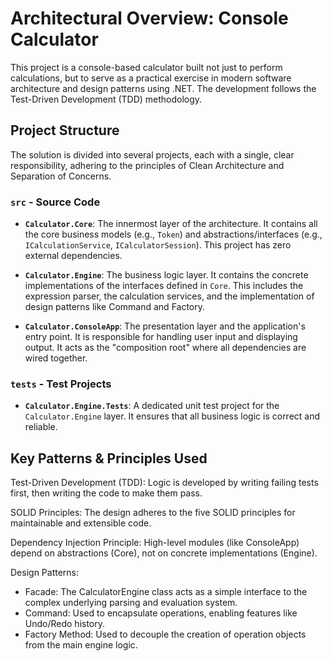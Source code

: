 # Architectural Overview: Console Calculator

This project is a console-based calculator built not just to perform calculations, but to serve as a practical exercise in modern software architecture and design patterns using .NET. The development follows the Test-Driven Development (TDD) methodology.

## Project Structure

The solution is divided into several projects, each with a single, clear responsibility, adhering to the principles of Clean Architecture and Separation of Concerns.

### `src` - Source Code

*   **`Calculator.Core`**: The innermost layer of the architecture. It contains all the core business models (e.g., `Token`) and abstractions/interfaces (e.g., `ICalculationService`, `ICalculatorSession`). This project has zero external dependencies.

*   **`Calculator.Engine`**: The business logic layer. It contains the concrete implementations of the interfaces defined in `Core`. This includes the expression parser, the calculation services, and the implementation of design patterns like Command and Factory.

*   **`Calculator.ConsoleApp`**: The presentation layer and the application's entry point. It is responsible for handling user input and displaying output. It acts as the "composition root" where all dependencies are wired together.

### `tests` - Test Projects

*   **`Calculator.Engine.Tests`**: A dedicated unit test project for the `Calculator.Engine` layer. It ensures that all business logic is correct and reliable.


## Key Patterns & Principles Used

Test-Driven Development (TDD): Logic is developed by writing failing tests first, then writing the code to make them pass.

SOLID Principles: The design adheres to the five SOLID principles for maintainable and extensible code.

Dependency Injection Principle: High-level modules (like ConsoleApp) depend on abstractions (Core), not on concrete implementations (Engine).

Design Patterns:
* Facade: The CalculatorEngine class acts as a simple interface to the complex underlying parsing and evaluation system.
* Command: Used to encapsulate operations, enabling features like Undo/Redo history.
* Factory Method: Used to decouple the creation of operation objects from the main engine logic.